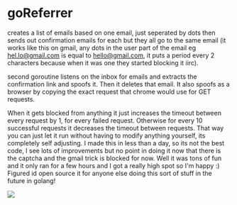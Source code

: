 # goReferrer
creates a list of emails based on one email, just seperated by dots then sends out confirmation emails for each but they all go to the same email (it works like this on gmail, any dots in the user part of the email eg hel.lo@gmail.com is equal to hello@gmail.com, it puts a period every 2 characters because when it was one they started blocking it iirc).

second goroutine listens on the inbox for emails and extracts the confirmation link and spoofs it. Then it deletes that email. It also spoofs as a browser by copying the exact request that chrome would use for GET requests. 

When it gets blocked from anything it just increases the timeout between every request by 1, for every failed request. Otherwise for every 10 successful requests it decreases the timeout between requests. That way you can just let it run without having to modify anything yourself, its completely self adjusting. I made this in less than a day, so its not the best code, I see lots of improvements but no point in doing it now that there is the captcha and the gmail trick is blocked for now. Well it was tons of fun and it only ran for a few hours and I got a really high spot so I'm happy :) Figured id open source it for anyone else doing this sort of stuff in the future in golang! 

<img src="https://www.imageupload.co.uk/images/2015/08/10/ScreenShot2015-08-10at1.06.26PM.png" border="0">
